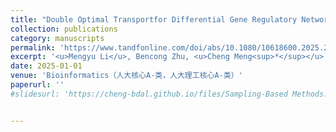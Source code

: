 ```yaml
---
title: "Double Optimal Transportfor Differential Gene Regulatory Network Inference with Unpaired Samples"
collection: publications
category: manuscripts
permalink: 'https://www.tandfonline.com/doi/abs/10.1080/10618600.2025.2505732'
excerpt: '<u>Mengyu Li</u>, Bencong Zhu, <u>Cheng Meng<sup>*</sup></u>, Xiaodan Fan<sup>*</sup>'
date: 2025-01-01
venue: 'Bioinformatics（人大核心A-类，人大理工核心A-类）'
paperurl: ''
#slidesurl: 'https://cheng-bdal.github.io/files/Sampling-Based Methods.pdf'


---
```


